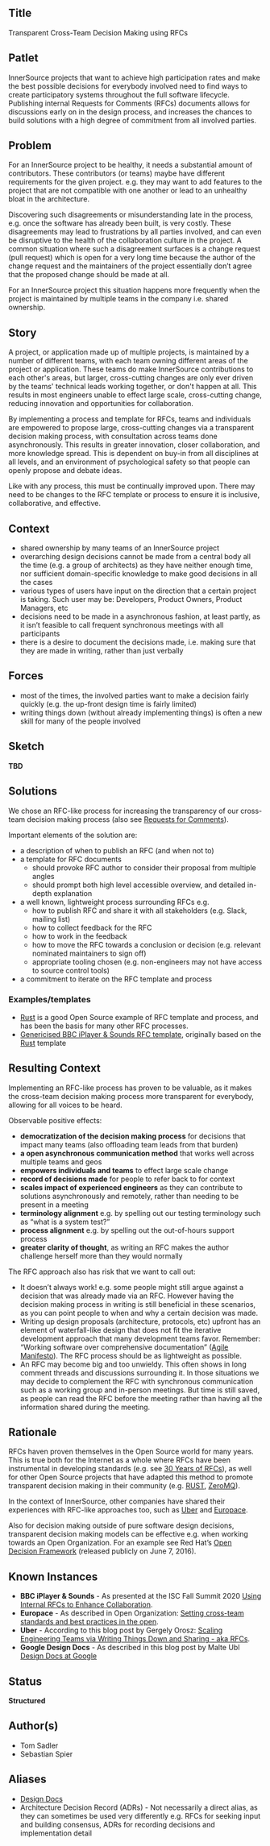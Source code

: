 ## Title

Transparent Cross-Team Decision Making using RFCs

## Patlet

InnerSource projects that want to achieve high participation rates and make the best possible decisions for everybody involved need to find ways to create participatory systems throughout the full software lifecycle. Publishing internal Requests for Comments (RFCs) documents allows for discussions early on in the design process, and increases the chances to build solutions with a high degree of commitment from all involved parties.

## Problem

For an InnerSource project to be healthy, it needs a substantial amount of contributors. These contributors (or teams) maybe have different requirements for the given project. e.g. they may want to add features to the project that are not compatible with one another or lead to an unhealthy bloat in the architecture.

Discovering such disagreements or misunderstanding late in the process, e.g. once the software has already been built, is very costly. These disagreements may lead to frustrations by all parties involved, and can even be disruptive to the health of the collaboration culture in the project. A common situation where such a disagreement surfaces is a change request (pull request) which is open for a very long time because the author of the change request and the maintainers of the project essentially don’t agree that the proposed change should be made at all.

For an InnerSource project this situation happens more frequently when the project is maintained by multiple teams in the company i.e. shared ownership.

## Story

A project, or application made up of multiple projects, is maintained by a number of different teams, with each team owning different areas of the project or application. These teams do make InnerSource contributions to each other's areas, but larger, cross-cutting changes are only ever driven by the teams' technical leads working together, or don't happen at all. This results in most engineers unable to effect large scale, cross-cutting change, reducing innovation and opportunities for collaboration.

By implementing a process and template for RFCs, teams and individuals are empowered to propose large, cross-cutting changes via a transparent decision making process, with consultation across teams done asynchronously. This results in greater innovation, closer collaboration, and more knowledge spread. This is dependent on buy-in from all disciplines at all levels, and an environment of psychological safety so that people can openly propose and debate ideas.

Like with any process, this must be continually improved upon. There may need to be changes to the RFC template or process to ensure it is inclusive, collaborative, and effective.

## Context

- shared ownership by many teams of an InnerSource project
- overarching design decisions cannot be made from a central body all the time (e.g. a group of architects) as they have neither enough time, nor sufficient domain-specific knowledge to make good decisions in all the cases
- various types of users have input on the direction that a certain project is taking. Such user may be: Developers, Product Owners, Product Managers, etc
- decisions need to be made in a asynchronous fashion, at least partly, as it isn’t feasible to call frequent synchronous meetings with all participants
- there is a desire to document the decisions made, i.e. making sure that they are made in writing, rather than just verbally

## Forces

- most of the times, the involved parties want to make a decision fairly quickly (e.g. the up-front design time is fairly limited)
- writing things down (without already implementing things) is often a new skill for many of the people involved

## Sketch

**TBD**

## Solutions

We chose an RFC-like process for increasing the transparency of our cross-team decision making process (also see [Requests for Comments][requests-for-comments]).

Important elements of the solution are:

- a description of when to publish an RFC (and when not to)
- a template for RFC documents
    - should provoke RFC author to consider their proposal from multiple angles
    - should prompt both high level accessible overview, and detailed in-depth explanation
- a well known, lightweight process surrounding RFCs e.g.
    - how to publish RFC and share it with all stakeholders (e.g. Slack, mailing list)
    - how to collect feedback for the RFC
    - how to work in the feedback
    - how to move the RFC towards a conclusion or decision (e.g. relevant nominated maintainers to sign off)
    - appropriate tooling chosen (e.g. non-engineers may not have access to source control tools)
- a commitment to iterate on the RFC template and process

### Examples/templates
- [Rust][rust] is a good Open Source example of RFC template and process, and has been the basis for many other RFC processes.
- [Genericised BBC iPlayer & Sounds RFC template](templates/rfc.md), originally based on the [Rust][rust] template

## Resulting Context

Implementing an RFC-like process has proven to be valuable, as it makes the cross-team decision making process more transparent for everybody, allowing for all voices to be heard.

Observable positive effects:

- **democratization of the decision making process** for decisions that impact many teams (also offloading team leads from that burden)
- **a open asynchronous communication method** that works well across multiple teams and geos
- **empowers individuals and teams** to effect large scale change
- **record of decisions made** for people to refer back to for context
- **scales impact of experienced engineers** as they can contribute to solutions asynchronously and remotely, rather than needing to be present in a meeting
- **terminology alignment** e.g. by spelling out our testing terminology such as “what is a system test?”
- **process alignment** e.g. by spelling out the out-of-hours support process
- **greater clarity of thought**, as writing an RFC makes the author challenge herself more than they would normally

The RFC approach also has risk that we want to call out:

- It doesn’t always work! e.g. some people might still argue against a decision that was already made via an RFC. However having the decision making process in writing is still beneficial in these scenarios, as you can point people to when and why a certain decision was made.
- Writing up design proposals (architecture, protocols, etc) upfront has an element of waterfall-like design that does not fit the iterative development approach that many development teams favor. Remember: “Working software over comprehensive documentation” ([Agile Manifesto](https://agilemanifesto.org/)). The RFC process should be as lightweight as possible.
- An RFC may become big and too unwieldy. This often shows in long comment threads and discussions surrounding it. In those situations we may decide to complement the RFC with synchronous communication such as a working group and in-person meetings. But time is still saved, as people can read the RFC before the meeting rather than having all the information shared during the meeting.

## Rationale

RFCs haven proven themselves in the Open Source world for many years. This is true both for the Internet as a whole where RFCs have been instrumental in developing standards (e.g. see [30 Years of RFCs][30-years-of-rfcs]), as well for other Open Source projects that have adapted this method to promote transparent decision making in their community (e.g. [RUST][rust], [ZeroMQ][zeromq]).

In the context of InnerSource, other companies have shared their experiences with RFC-like approaches too, such as [Uber][uber] and [Europace][europace].

Also for decision making outside of pure software design decisions, transparent decision making models can be effective e.g. when working towards an Open Organization. For an example see Red Hat’s [Open Decision Framework][open-decision-framework] (released publicly on June 7, 2016).

## Known Instances

- **BBC iPlayer & Sounds** - As presented at the ISC Fall Summit 2020 [Using Internal RFCs to Enhance Collaboration][bbc].
- **Europace** - As described in Open Organization: [Setting cross-team standards and best practices in the open][europace].
- **Uber** - According to this blog post by Gergely Orosz: [Scaling Engineering Teams via Writing Things Down and Sharing - aka RFCs][uber].
- **Google Design Docs** - As described in this blog post by Malte Ubl [Design Docs at Google][google]

## Status

**Structured**

## Author(s)

- Tom Sadler
- Sebastian Spier

## Aliases

- [Design Docs][google]
- Architecture Decision Record (ADRs) - Not necessarily a direct alias, as they can sometimes be used very differently e.g. RFCs for seeking input and building consensus, ADRs for recording decisions and implementation detail

[requests-for-comments]: https://en.wikipedia.org/wiki/Request_for_Comments
[30-years-of-rfcs]: https://www.rfc-editor.org/rfc/rfc2555.txt
[rust]: https://github.com/rust-lang/rfcs
[zeromq]: https://rfc.zeromq.org
[uber]: https://blog.pragmaticengineer.com/scaling-engineering-teams-via-writing-things-down-rfcs/
[europace]: https://github.com/open-organization/open-org-distributed-work-guide/blob/master/drostfromm-remote-first-through-openess.md#setting-cross-team-standards-and-best-practices-in-the-open
[open-decision-framework]: https://www.redhat.com/en/about/press-releases/red-hat-releases-open-decision-framework-spur-transparent-and-inclusive-leadership
[bbc]: https://www.youtube.com/watch?v=U6zlghE0HcE
[google]: https://www.industrialempathy.com/posts/design-docs-at-google/
